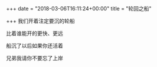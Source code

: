 +++
date = "2018-03-06T16:11:24+00:00"
title = "轮回之船"

+++
我们开着注定要沉的轮船

比着谁能开的更快、更远

船沉了以后如果你还活着

兄弟我请你不要忘了上岸